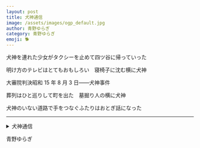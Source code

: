 ```yaml
---
layout: post
title: 犬神通信
image: /assets/images/ogp_default.jpg
author: 青野ゆらぎ
category: 青野ゆらぎ
emoji: 🐕
---
```


<div class="tanka-area"><div class="tanka">
<p>犬神を連れた少女がタクシーを止めて四ツ谷に帰っていった</p>

<p>明け方のテレビはとてもおもしろい　寝椅子に沈む横に犬神</p>

<p>大審院判決昭和 <span class="tate-chu-yoko">15</span> 年 <span class="tate-chu-yoko">8</span> 月 <span class="tate-chu-yoko">3</span> 日<span class="dash">—</span>—犬神事件</p>

<p>葬列はひと巡りして町を出た　墓掘り人の横に犬神</p>

<p>犬神のいない道路で手をつなぐふたりはおとぎ話になった</p>

</div></div>

---

<details><summary>犬神通信</summary>

犬神を連れた少女がタクシーを止めて四ツ谷に帰っていった<br/>
明け方のテレビはとてもおもしろい　寝椅子に沈む横に犬神<br/>
大審院判決昭和 15 年 8 月 3 日——犬神事件<br/>
葬列はひと巡りして町を出た　墓掘り人の横に犬神<br/>
犬神のいない道路で手をつなぐふたりはおとぎ話になった<br/>
<br/>

</details>

青野ゆらぎ
